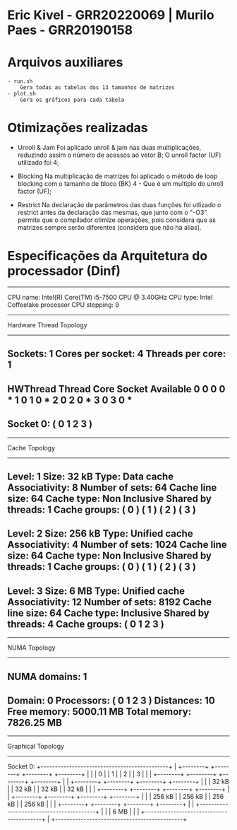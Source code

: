# Eric Kivel - GRR20220069 | Murilo Paes - GRR20190158

# Arquivos auxiliares
    - run.sh
        Gera todas as tabelas dos 13 tamanhos de matrizes
    - plot.sh
        Gera os gráficos para cada tabela

# Otimizações realizadas

- Unroll & Jam
  Foi aplicado unroll & jam nas duas multiplicações, reduzindo assim o
  número de acessos ao vetor B; O unroll factor (UF) utilizado foi 4;

- Blocking
  Na multiplicação de matrizes foi aplicado o método de loop blocking
  com o tamanho de bloco (BK) 4 - Que é um multiplo do unroll factor (UF);

- Restrict
  Na declaração de parâmetros das duas funções foi utlizado o restrict antes 
  da declaração das mesmas, que junto com o "-O3" permite que o compilador
  otimize operações, pois considera que as matrizes sempre serão diferentes
  (considera que não há alias).
  
# Especificações da Arquitetura do processador (Dinf)

--------------------------------------------------------------------------------
CPU name:	Intel(R) Core(TM) i5-7500 CPU @ 3.40GHz
CPU type:	Intel Coffeelake processor
CPU stepping:	9
********************************************************************************
Hardware Thread Topology
********************************************************************************
Sockets:		1
Cores per socket:	4
Threads per core:	1
--------------------------------------------------------------------------------
HWThread	Thread		Core		Socket		Available
0		0		0		0		*
1		0		1		0		*
2		0		2		0		*
3		0		3		0		*
--------------------------------------------------------------------------------
Socket 0:		( 0 1 2 3 )
--------------------------------------------------------------------------------
********************************************************************************
Cache Topology
********************************************************************************
Level:			1
Size:			32 kB
Type:			Data cache
Associativity:		8
Number of sets:		64
Cache line size:	64
Cache type:		Non Inclusive
Shared by threads:	1
Cache groups:		( 0 ) ( 1 ) ( 2 ) ( 3 )
--------------------------------------------------------------------------------
Level:			2
Size:			256 kB
Type:			Unified cache
Associativity:		4
Number of sets:		1024
Cache line size:	64
Cache type:		Non Inclusive
Shared by threads:	1
Cache groups:		( 0 ) ( 1 ) ( 2 ) ( 3 )
--------------------------------------------------------------------------------
Level:			3
Size:			6 MB
Type:			Unified cache
Associativity:		12
Number of sets:		8192
Cache line size:	64
Cache type:		Inclusive
Shared by threads:	4
Cache groups:		( 0 1 2 3 )
--------------------------------------------------------------------------------
********************************************************************************
NUMA Topology
********************************************************************************
NUMA domains:		1
--------------------------------------------------------------------------------
Domain:			0
Processors:		( 0 1 2 3 )
Distances:		10
Free memory:		5000.11 MB
Total memory:		7826.25 MB
--------------------------------------------------------------------------------


********************************************************************************
Graphical Topology
********************************************************************************
Socket 0:
+---------------------------------------------+
| +--------+ +--------+ +--------+ +--------+ |
| |    0   | |    1   | |    2   | |    3   | |
| +--------+ +--------+ +--------+ +--------+ |
| +--------+ +--------+ +--------+ +--------+ |
| |  32 kB | |  32 kB | |  32 kB | |  32 kB | |
| +--------+ +--------+ +--------+ +--------+ |
| +--------+ +--------+ +--------+ +--------+ |
| | 256 kB | | 256 kB | | 256 kB | | 256 kB | |
| +--------+ +--------+ +--------+ +--------+ |
| +-----------------------------------------+ |
| |                   6 MB                  | |
| +-----------------------------------------+ |
+---------------------------------------------+
